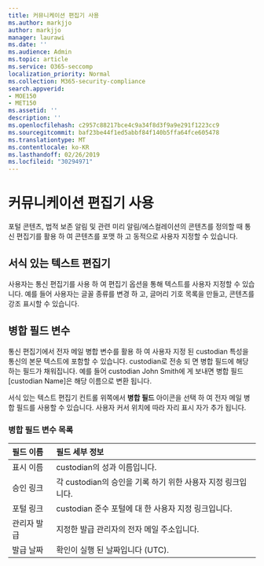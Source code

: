 ```yaml
---
title: 커뮤니케이션 편집기 사용
ms.author: markjjo
author: markjjo
manager: laurawi
ms.date: ''
ms.audience: Admin
ms.topic: article
ms.service: O365-seccomp
localization_priority: Normal
ms.collection: M365-security-compliance
search.appverid:
- MOE150
- MET150
ms.assetid: ''
description: ''
ms.openlocfilehash: c2957c88217bce4c9a34f8d3f9a9e291f1223cc9
ms.sourcegitcommit: baf23be44f1ed5abbf84f140b5ffa64fce605478
ms.translationtype: MT
ms.contentlocale: ko-KR
ms.lasthandoff: 02/26/2019
ms.locfileid: "30294971"
---
```

# <a name="use-the-communications-editor"></a>커뮤니케이션 편집기 사용

포털 콘텐츠, 법적 보존 알림 및 관련 미리 알림/에스컬레이션의 콘텐츠를 정의할 때 통신 편집기를 활용 하 여 콘텐츠를 포맷 하 고 동적으로 사용자 지정할 수 있습니다.

## <a name="rich-text-editor"></a>서식 있는 텍스트 편집기 

사용자는 통신 편집기를 사용 하 여 편집기 옵션을 통해 텍스트를 사용자 지정할 수 있습니다. 예를 들어 사용자는 글꼴 종류를 변경 하 고, 글머리 기호 목록을 만들고, 콘텐츠를 강조 표시할 수 있습니다. 

## <a name="merge-field-variables"></a>병합 필드 변수

통신 편집기에서 전자 메일 병합 변수를 활용 하 여 사용자 지정 된 custodian 특성을 통신의 본문 텍스트에 포함할 수 있습니다. custodian로 전송 되 면 병합 필드에 해당 하는 필드가 채워집니다. 예를 들어 custodian John Smith에 게 보내면 병합 필드 [custodian Name]은 해당 이름으로 변환 됩니다. 

서식 있는 텍스트 편집기 컨트롤 위쪽에서 **병합 필드** 아이콘을 선택 하 여 전자 메일 병합 필드를 사용할 수 있습니다. 사용자 커서 위치에 따라 자리 표시 자가 추가 됩니다. 

### <a name="list-of-merge-field-variables"></a>병합 필드 변수 목록

| 필드 이름                  | 필드 세부 정보 | 
| :------------------- | :------------------- |
| 표시 이름  | custodian의 성과 이름입니다. | 
| 승인 링크 | 각 custodian의 승인을 기록 하기 위한 사용자 지정 링크입니다.|                 |
| 포털 링크     | custodian 준수 포털에 대 한 사용자 지정 링크입니다.|                |
| 관리자 발급                   | 지정한 발급 관리자의 전자 메일 주소입니다.|                   |
| 발급 날짜                   | 확인이 실행 된 날짜입니다 (UTC).              |